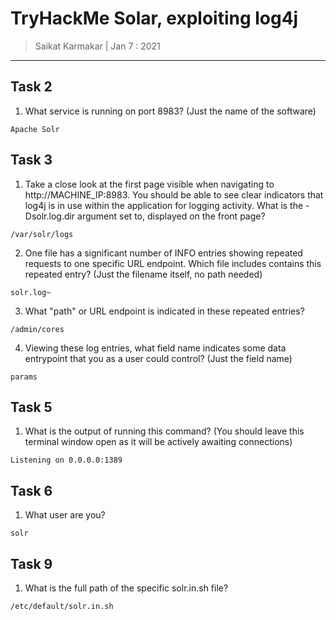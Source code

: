 # TryHackMe Solar, exploiting log4j 

> Saikat Karmakar | Jan 7 : 2021

---

## Task 2

1. What service is running on port 8983? (Just the name of the software)
```
Apache Solr
```

## Task 3

1. Take a close look at the first page visible when navigating to http://MACHINE_IP:8983. You should be able to see clear indicators that log4j is in use within the application for logging activity. What is the -Dsolr.log.dir argument set to, displayed on the front page?
```
/var/solr/logs
```
2. One file has a significant number of INFO entries showing repeated requests to one specific URL endpoint. Which file includes contains this repeated entry? (Just the filename itself, no path needed)
```
solr.log~
```
3. What "path" or URL endpoint is indicated in these repeated entries?
```
/admin/cores
```
4. Viewing these log entries, what field name indicates some data entrypoint that you as a user could control? (Just the field name)
```
params
```

## Task 5

1. What is the output of running this command? (You should leave this terminal window open as it will be actively awaiting connections)
```
Listening on 0.0.0.0:1389
```

## Task 6

1. What user are you? 
```
solr
```

## Task 9

1. What is the full path of the specific solr.in.sh file?
```
/etc/default/solr.in.sh
```